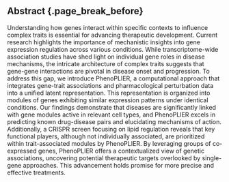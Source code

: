 ## Abstract {.page_break_before}

Understanding how genes interact within specific contexts to influence complex traits is essential for advancing therapeutic development.
Current research highlights the importance of mechanistic insights into gene expression regulation across various conditions.
While transcriptome-wide association studies have shed light on individual gene roles in disease mechanisms, the intricate architecture of complex traits suggests that gene-gene interactions are pivotal in disease onset and progression.
To address this gap, we introduce PhenoPLIER, a computational approach that integrates gene-trait associations and pharmacological perturbation data into a unified latent representation.
This representation is organized into modules of genes exhibiting similar expression patterns under identical conditions.
Our findings demonstrate that diseases are significantly linked with gene modules active in relevant cell types, and PhenoPLIER excels in predicting known drug-disease pairs and elucidating mechanisms of action.
Additionally, a CRISPR screen focusing on lipid regulation reveals that key functional players, although not individually associated, are prioritized within trait-associated modules by PhenoPLIER.
By leveraging groups of co-expressed genes, PhenoPLIER offers a contextualized view of genetic associations, uncovering potential therapeutic targets overlooked by single-gene approaches.
This advancement holds promise for more precise and effective treatments.
